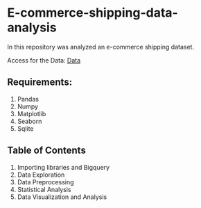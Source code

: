 # E-commerce-shipping-data-analysis
In this repository was analyzed an e-commerce shipping dataset.

Access for the Data: [Data](https://www.kaggle.com/prachi13/customer-analytics)

## Requirements:
1. Pandas
2. Numpy
3. Matplotlib
4. Seaborn
5. Sqlite

## Table of Contents
1. Importing libraries and Bigquery
2. Data Exploration
3. Data Preprocessing
4. Statistical Analysis
5. Data Visualization and Analysis
